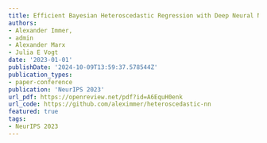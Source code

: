 ```yaml
---
title: Efficient Bayesian Heteroscedastic Regression with Deep Neural Networks
authors:
- Alexander Immer, 
- admin 
- Alexander Marx 
- Julia E Vogt 
date: '2023-01-01'
publishDate: '2024-10-09T13:59:37.578544Z'
publication_types:
- paper-conference
publication: 'NeurIPS 2023'
url_pdf: https://openreview.net/pdf?id=A6EquH0enk 
url_code: https://github.com/aleximmer/heteroscedastic-nn
featured: true
tags:
- NeurIPS 2023
---
```


